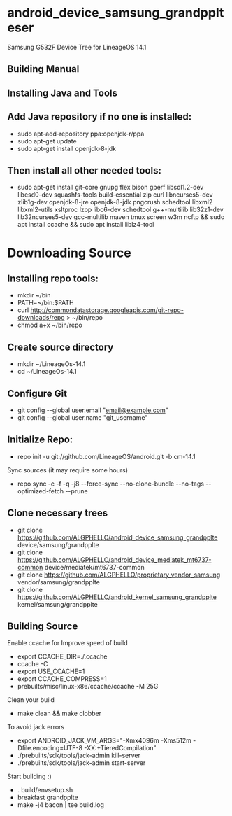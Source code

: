 # android_device_samsung_grandpplteser
Samsung G532F Device Tree for LineageOS 14.1

## Building Manual

## Installing Java and Tools

## Add Java repository if no one is installed:
 - sudo apt-add-repository ppa:openjdk-r/ppa
 - sudo apt-get update
 - sudo apt-get install openjdk-8-jdk

## Then install all other needed tools:
 - sudo apt-get install git-core gnupg flex bison gperf libsdl1.2-dev libesd0-dev squashfs-tools build-essential zip curl libncurses5-dev zlib1g-dev openjdk-8-jre openjdk-8-jdk pngcrush schedtool libxml2 libxml2-utils xsltproc lzop libc6-dev schedtool g++-multilib lib32z1-dev lib32ncurses5-dev gcc-multilib maven tmux screen w3m ncftp && sudo apt install ccache && sudo apt install liblz4-tool

# Downloading Source

## Installing repo tools:
 - mkdir ~/bin
 - PATH=~/bin:$PATH
 - curl http://commondatastorage.googleapis.com/git-repo-downloads/repo > ~/bin/repo
 - chmod a+x ~/bin/repo
## Create source directory
 - mkdir ~/LineageOs-14.1
 - cd ~/LineageOs-14.1

## Configure Git
 - git config --global user.email "email@example.com"
 - git config --global user.name "git_username"
## Initialize Repo:
 - repo init -u git://github.com/LineageOS/android.git -b cm-14.1

Sync sources (it may require some hours)
 - repo sync -c -f -q -j8 --force-sync --no-clone-bundle --no-tags --optimized-fetch --prune

## Clone necessary trees
 - git clone https://github.com/ALGPHELLO/android_device_samsung_grandpplte device/samsung/grandpplte
 - git clone https://github.com/ALGPHELLO/android_device_mediatek_mt6737-common device/mediatek/mt6737-common
 - git clone https://github.com/ALGPHELLO/proprietary_vendor_samsung vendor/samsung/grandpplte
 - git clone https://github.com/ALGPHELLO/android_kernel_samsung_grandpplte kernel/samsung/grandpplte

## Building Source

Enable ccache for Improve speed of build
 - export CCACHE_DIR=./.ccache
 - ccache -C
 - export USE_CCACHE=1
 - export CCACHE_COMPRESS=1
 - prebuilts/misc/linux-x86/ccache/ccache -M 25G

Clean your build
 - make clean && make clobber

To avoid jack errors
 - export ANDROID_JACK_VM_ARGS="-Xmx4096m -Xms512m -Dfile.encoding=UTF-8 -XX:+TieredCompilation"
 - ./prebuilts/sdk/tools/jack-admin kill-server
 - ./prebuilts/sdk/tools/jack-admin start-server

Start building :)

 - . build/envsetup.sh 
 - breakfast grandpplte
 - make -j4 bacon | tee build.log
